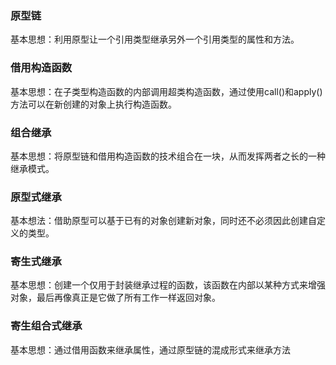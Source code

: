 ### 原型链

基本思想：利用原型让一个引用类型继承另外一个引用类型的属性和方法。

### 借用构造函数

基本思想：在子类型构造函数的内部调用超类构造函数，通过使用call()和apply()方法可以在新创建的对象上执行构造函数。

### 组合继承

基本思想：将原型链和借用构造函数的技术组合在一块，从而发挥两者之长的一种继承模式。

### 原型式继承

基本想法：借助原型可以基于已有的对象创建新对象，同时还不必须因此创建自定义的类型。

### 寄生式继承

基本思想：创建一个仅用于封装继承过程的函数，该函数在内部以某种方式来增强对象，最后再像真正是它做了所有工作一样返回对象。

### 寄生组合式继承

基本思想：通过借用函数来继承属性，通过原型链的混成形式来继承方法